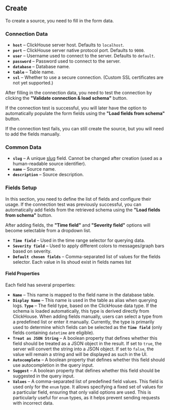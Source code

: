 ## Create

To create a source, you need to fill in the form data.

### Connection Data
- **`host`** – ClickHouse server host. Defaults to `localhost`.
- **`port`** – ClickHouse server native protocol port. Defaults to `9000`.
- **`user`** – Username used to connect to the server. Defaults to `default`.
- **`password`** – Password used to connect to the server.
- **`database`** – Database name.
- **`table`** – Table name.
- **`ssl`** – Whether to use a secure connection. (Custom SSL certificates are not yet supported.)

After filling in the connection data, you need to test the connection by clicking the **"Validate connection & load schema"** button.

If the connection test is successful, you will later have the option to automatically populate the form fields using the **"Load fields from schema"** button.

If the connection test fails, you can still create the source, but you will need to add the fields manually.

### Common Data
- **`slug`** – A unique [slug](https://docs.djangoproject.com/en/5.1/ref/forms/fields/#slugfield) field. Cannot be changed after creation (used as a human-readable source identifier).
- **`name`** – Source name.
- **`description`** – Source description.

### Fields Setup

In this section, you need to define the list of fields and configure their usage.
If the connection test was previously successful, you can automatically add fields from the retrieved schema using the **"Load fields from schema"** button.

After adding fields, the **"Time field"** and **"Severity field"** options will become selectable from a dropdown list.

- **`Time field`** – Used in the time range selector for querying data.
- **`Severity field`** – Used to apply different colors to messages/graph bars based on severity.
- **`Default chosen fields`** – Comma-separated list of values for the fields selector. Each value in lis shoud exist in fields names list

#### **Field Properties**
Each field has several properties:

- **`Name`** – This name is mapped to the field name in the database table.
- **`Display Name`** – This name is used in the table as alias when querying logs.
**`Type`** – The field type, based on the ClickHouse data type. If the schema is loaded automatically, this type is derived directly from ClickHouse. When adding fields manually, users can select a type from a predefined list or enter it manually. Currently, the type is primarily used to determine which fields can be selected as the **`Time field`** (only fields containing `datetime` are eligible).
- **`Treat as JSON String`** – A boolean property that defines whether this field should be treated as a JSON object in the result. If set to `true`, the server will convert the string into a JSON object. If set to `false`, the value will remain a string and will be displayed as such in the UI.
- **`Autocomplete`** – A boolean property that defines whether this field should use autocompletion in the query input.
- **`Suggest`** – A boolean property that defines whether this field should be suggested in the query input.
- **`Values`** – A comma-separated list of predefined field values. This field is used only for the `enum` type. It allows specifying a fixed set of values for a particular field, ensuring that only valid options are used. This is particularly useful for `enum` types, as it helps prevent sending requests with incorrect data.
